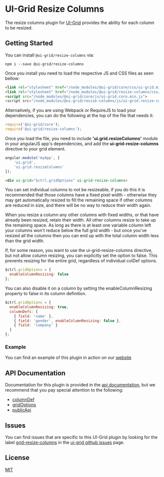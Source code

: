 # UI-Grid Resize Columns

The resize columns plugin for [UI-Grid](https://www.npmjs.com/package/@ui-grid/core) provides the ability for each column to be resized.

## Getting Started

You can install `@ui-grid/resize-columns` via:

```shell
npm i --save @ui-grid/resize-columns
```

Once you install you need to load the respective JS and CSS files as seen bellow:

```html
<link rel="stylesheet" href="/node_modules/@ui-grid/core/css/ui-grid.min.css" type="text/css">
<link rel="stylesheet" href="/node_modules/@ui-grid/resize-columns/css/ui-grid.resize-columns.min.css" type="text/css">
<script src="/node_modules/@ui-grid/core/js/ui-grid.core.min.js">
<script src="/node_modules/@ui-grid/resize-columns/js/ui-grid.resize-columns.min.js">
```

Alternatively, if you are using Webpack or RequireJS to load your dependencies, you can do the following at the top of the file that needs it:

```javascript
require('@ui-grid/core');
require('@ui-grid/resize-columns');
```

Once you load the file, you need to include **'ui.grid.resizeColumns'** module in your angularJS app's dependencies, and add the **ui-grid-resize-columns** directive to your grid element.

```javascript
angular.module('myApp', [
    'ui.grid',
    'ui.grid.resizeColumns'
]);
```

```html
<div ui-grid="$ctrl.gridOptions" ui-grid-resize-columns>
```

You can set individual columns to not be resizeable, if you do this it is recommended that those columns have a fixed pixel width - otherwise they may get automatically resized to fill the remaining space if other columns are reduced in size, and there will be no way to reduce their width again.

When you resize a column any other columns with fixed widths, or that have already been resized, retain their width. All other columns resize to take up the remaining space. As long as there is at least one variable column left your columns won't reduce below the full grid width - but once you've resized all the columns then you can end up with the total column width less than the grid width.

If, for some reason, you want to use the ui-grid-resize-columns directive, but not allow column resizing, you can explicitly set the option to false. This prevents resizing for the entire grid, regardless of individual colDef options.

```javascript
$ctrl.gridOptions = {
  enableColumnResizing: false
};
```

You can also disable it on a column by setting the enableColumnResizing property to false in its column definition.

```javascript
$ctrl.gridOptions = {
  enableColumnResizing: true,
  columnDefs: [
    { field: 'name' },
    { field: 'gender', enableColumnResizing: false },
    { field: 'company' }
  ]
};
```

### Example

You can find an example of this plugin in action on our [website](http://ui-grid.info/docs/#!/tutorial/Tutorial:%20204%20Column%20Resizing)

## API Documentation

Documentation for this plugin is provided in the [api documentation](http://ui-grid.info/docs/#!/api/), but we recommend that you pay special attention to the following:

* [columnDef](http://ui-grid.info/docs/#!/api/ui.grid.resizeColumns.api:ColumnDef)
* [gridOptions](http://ui-grid.info/docs/#!/api/ui.grid.resizeColumns.api:GridOptions)
* [publicApi](http://ui-grid.info/docs/#!/api/ui.grid.resizeColumns.api:PublicApi)

## Issues

You can find issues that are specific to this UI-Grid plugin by looking for the label [grid-resize-columns](https://github.com/angular-ui/ui-grid/labels/grid-resize-columns) in the [ui-grid github issues](https://github.com/angular-ui/ui-grid/issues) page.

## License

[MIT](https://github.com/angular-ui/ui-grid/blob/master/LICENSE.md)